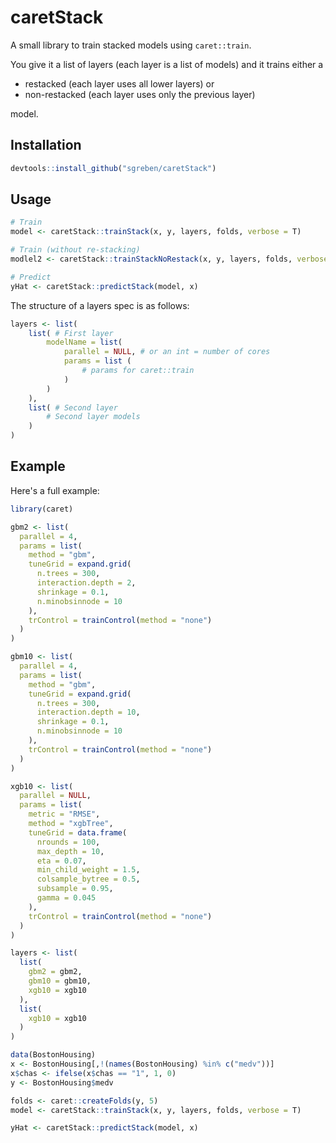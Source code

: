 # caretStack

A small library to train stacked models using `caret::train`.

You give it a list of layers (each layer is a list of models) and it trains either a

- restacked (each layer uses all lower layers) or 
- non-restacked (each layer uses only the previous layer)

model.

## Installation

```R
devtools::install_github("sgreben/caretStack")
```

## Usage

```R
# Train
model <- caretStack::trainStack(x, y, layers, folds, verbose = T)

# Train (without re-stacking)
modlel2 <- caretStack::trainStackNoRestack(x, y, layers, folds, verbose = T)

# Predict
yHat <- caretStack::predictStack(model, x)
``` 

The structure of a layers spec is as follows:

```R
layers <- list(
    list( # First layer
        modelName = list(
            parallel = NULL, # or an int = number of cores
            params = list (
                # params for caret::train
            )
        )
    ),
    list( # Second layer
        # Second layer models
    )
)
```

## Example

Here's a full example:

```R
library(caret)

gbm2 <- list(
  parallel = 4,
  params = list(
    method = "gbm",
    tuneGrid = expand.grid(
      n.trees = 300,
      interaction.depth = 2,
      shrinkage = 0.1,
      n.minobsinnode = 10
    ),
    trControl = trainControl(method = "none")
  )
)

gbm10 <- list(
  parallel = 4,
  params = list(
    method = "gbm",
    tuneGrid = expand.grid(
      n.trees = 300,
      interaction.depth = 10,
      shrinkage = 0.1,
      n.minobsinnode = 10
    ),
    trControl = trainControl(method = "none")
  )
)

xgb10 <- list(
  parallel = NULL,
  params = list(
    metric = "RMSE",
    method = "xgbTree",
    tuneGrid = data.frame(
      nrounds = 100,
      max_depth = 10,
      eta = 0.07,
      min_child_weight = 1.5,
      colsample_bytree = 0.5,
      subsample = 0.95,
      gamma = 0.045
    ),
    trControl = trainControl(method = "none")
  )
)

layers <- list(
  list(
    gbm2 = gbm2,
    gbm10 = gbm10,
    xgb10 = xgb10
  ),
  list(
    xgb10 = xgb10
  )
)

data(BostonHousing)
x <- BostonHousing[,!(names(BostonHousing) %in% c("medv"))]
x$chas <- ifelse(x$chas == "1", 1, 0)
y <- BostonHousing$medv

folds <- caret::createFolds(y, 5)
model <- caretStack::trainStack(x, y, layers, folds, verbose = T)

yHat <- caretStack::predictStack(model, x)
```
